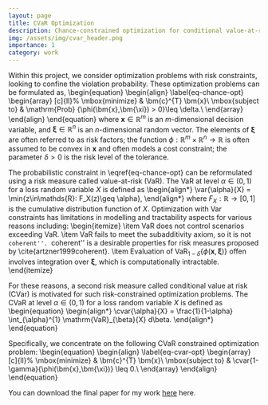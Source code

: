 ```yaml
---
layout: page
title: CVaR Optimization
description: Chance-constrained optimization for conditional value-at-risk problems
img: /assets/img/cvar_header.png
importance: 1
category: work
---
```

Within this project, we consider optimization problems with risk constraints, looking to confine the violation probability. These optimization problems can be formulated as,
\begin{equation}
\begin{align}
\label{eq-chance-opt}
\begin{array}
[c]{ll}%
\mbox{minimize} & \bm{c}^{T}
\bm{x}\\
\mbox{subject to} & \mathrm{Prob} \{\phi(\bm{x},\bm{\xi}) > 0\}\leq \delta.\\
\end{array}
\end{align}
\end{equation}
where $\bm{x}\in\mathds{R}^{m}$ is an $m$-dimensional decision variable, and $\bm{\xi}\in\mathds{R}^{n}$ is an $n$-dimensional random vector. The elements of $\bm{\xi}$ are often referred to as risk factors; the function 
$\phi: \mathds{R}^{m}\times\mathds{R}^{n}
\rightarrow\mathds{R}$ is often assumed to be convex in $\bm{x}$ and often models a cost constraint; the parameter
$\delta> 0$ is the risk level of the tolerance.


The probabilistic constraint in \eqref{eq-chance-opt} can be reformulated using a risk measure called value-at-risk (VaR). The VaR at level $\alpha \in (0,1)$ for a loss random variable $X$ is defined as
\begin{align*}
    \var{\alpha}{X}
    = \min\{z\in\mathds{R}: F_X(z)\geq \alpha\},
\end{align*}
where $F_X: \mathds{R}\rightarrow[0,1]$ is the cumulative distribution function of $X$. Optimization with Var constraints has limitations in modelling and tractability aspects for various reasons including:
\begin{itemize}
    \item VaR does not control scenarios exceeding VaR.
    \item VaR fails to meet the subadditivity axiom, so it is not ``coherent''. ``coherent'' is a desirable properties for risk measures proposed by \cite{artzner1999coherent}.
    \item Evaluation of $\mathrm{VaR}_{1-\delta}\{\phi(\bm{x},\bm{\xi})\}$ offen involves integration over $\bm{\xi}$, which is computationally intractable.
\end{itemize}


For these reasons, a second risk measure called conditional value at risk (CVar) is motivated for such risk-constrained optimization problems.
The CVaR at level $\alpha \in (0,1)$ for a loss random variable $X$ is defined as
\begin{equation}
\begin{align*}
    \cvar{\alpha}{X} = 
    \frac{1}{1-\alpha}
    \int_{\alpha}^{1} 
    \mathrm{VaR}_{\beta}\{X\} d\beta.
\end{align*}
\end{equation}

Specifically, we concentrate on the following CVaR constrained optimization problem:
\begin{equation}
\begin{align}
\label{eq-cvar-opt}
\begin{array}
[c]{ll}%
\mbox{minimize} & \bm{c}^{T}
\bm{x}\\
\mbox{subject to} & 
\cvar{1-\gamma}{\phi(\bm{x},\bm{\xi})}
\leq 0.\\
\end{array}
\end{align}
\end{equation}


You can download the final paper for my work [here](https://anish-senapati.github.io/assets/pdf/SURF_2020_Final_Project.pdf) here. 